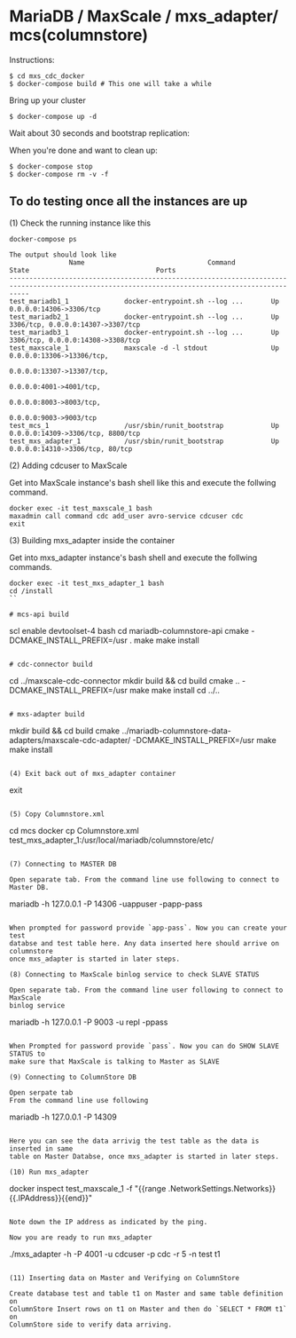 # MariaDB / MaxScale /  mxs_adapter/ mcs(columnstore)



Instructions:

```
$ cd mxs_cdc_docker
$ docker-compose build # This one will take a while
```

Bring up your cluster

```
$ docker-compose up -d
```

Wait about 30 seconds and bootstrap replication:

When you're done and want to clean up:

```
$ docker-compose stop
$ docker-compose rm -v -f
```

## To do testing once all the instances are up

(1)  Check the running instance like this

```
docker-compose ps

The output should look like
               Name                               Command                               State                                Ports
-------------------------------------------------------------------------------------------------------------------------------------------------
test_mariadb1_1              docker-entrypoint.sh --log ...       Up                                   0.0.0.0:14306->3306/tcp
test_mariadb2_1              docker-entrypoint.sh --log ...       Up                                   3306/tcp, 0.0.0.0:14307->3307/tcp
test_mariadb3_1              docker-entrypoint.sh --log ...       Up                                   3306/tcp, 0.0.0.0:14308->3308/tcp
test_maxscale_1              maxscale -d -l stdout                Up                                   0.0.0.0:13306->13306/tcp,
                                                                                                               0.0.0.0:13307->13307/tcp,
                                                                                                               0.0.0.0:4001->4001/tcp,
                                                                                                               0.0.0.0:8003->8003/tcp,
                                                                                                               0.0.0.0:9003->9003/tcp
test_mcs_1                   /usr/sbin/runit_bootstrap            Up                                   0.0.0.0:14309->3306/tcp, 8800/tcp
test_mxs_adapter_1           /usr/sbin/runit_bootstrap            Up                                   0.0.0.0:14310->3306/tcp, 80/tcp

```

(2) Adding cdcuser to MaxScale

Get into MaxScale instance's bash shell like this and execute the follwing
command.

```
docker exec -it test_maxscale_1 bash
maxadmin call command cdc add_user avro-service cdcuser cdc
exit
```

(3) Building mxs_adapter inside the container

Get into mxs_adapter instance's bash shell and execute the follwing commands.

```
docker exec -it test_mxs_adapter_1 bash
cd /install
``

# mcs-api build

```
scl enable devtoolset-4 bash
cd mariadb-columnstore-api
cmake -DCMAKE_INSTALL_PREFIX=/usr .
make
make install
```

# cdc-connector build

```
cd ../maxscale-cdc-connector
mkdir build && cd build
cmake .. -DCMAKE_INSTALL_PREFIX=/usr
make
make install
cd ../..
```

# mxs-adapter build

```
mkdir build && cd build
cmake ../mariadb-columnstore-data-adapters/maxscale-cdc-adapter/ -DCMAKE_INSTALL_PREFIX=/usr
make
make install
```

(4) Exit back out of mxs_adapter container

```
exit
```

(5) Copy Columnstore.xml

```
cd mcs
docker cp Columnstore.xml test_mxs_adapter_1:/usr/local/mariadb/columnstore/etc/
```

(7) Connecting to MASTER DB

Open separate tab. From the command line use following to connect to Master DB.

```
mariadb -h 127.0.0.1  -P 14306 -uappuser -papp-pass
```

When prompted for password provide `app-pass`. Now you can create your test
databse and test table here. Any data inserted here should arrive on columnstore
once mxs_adapter is started in later steps.

(8) Connecting to MaxScale binlog service to check SLAVE STATUS

Open separate tab. From the command line user following to connect to MaxScale
binlog service

```
mariadb -h 127.0.0.1 -P 9003 -u repl -ppass
```

When Prompted for password provide `pass`. Now you can do SHOW SLAVE STATUS to
make sure that MaxScale is talking to Master as SLAVE

(9) Connecting to ColumnStore DB

Open serpate tab
From the command line use following

```
mariadb -h 127.0.0.1 -P 14309
```

Here you can see the data arrivig the test table as the data is inserted in same
table on Master Databse, once mxs_adapter is started in later steps.

(10) Run mxs_adapter

```
docker inspect test_maxscale_1 -f "{{range .NetworkSettings.Networks}}{{.IPAddress}}{{end}}"
```

Note down the IP address as indicated by the ping.

Now you are ready to run mxs_adapter

```
./mxs_adapter -h <MaxScale IP> -P 4001 -u cdcuser -p cdc -r 5 -n test t1
```

(11) Inserting data on Master and Verifying on ColumnStore

Create database test and table t1 on Master and same table definition on
ColumnStore Insert rows on t1 on Master and then do `SELECT * FROM t1` on
ColumnStore side to verify data arriving.
